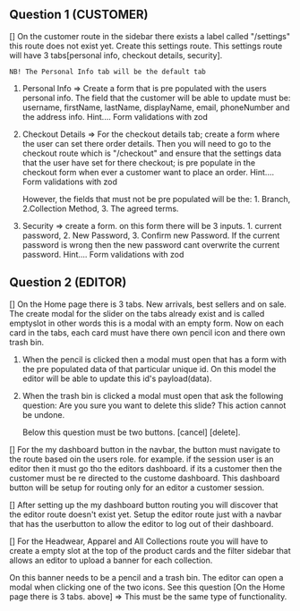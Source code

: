 ## Question 1 (CUSTOMER)

[] On the customer route in the sidebar there exists a label called "/settings" this route does not exist yet. Create this settings route. This settings route will have 3 tabs[personal info, checkout details, security].

    NB! The Personal Info tab will be the default tab

1. Personal Info => Create a form that is pre populated with the users personal info. The field that the customer will be able to update must be: username, firstName, lastName, displayName, email, phoneNumber and the address info. Hint.... Form validations with zod

2. Checkout Details => For the checkout details tab; create a form where the user can set there order details.
   Then you will need to go to the checkout route which is "/checkout" and ensure that the settings data that the user have set for there checkout; is pre populate in the checkout form when ever a customer want to place an order. Hint.... Form validations with zod

   However, the fields that must not be pre populated will be the: 1. Branch, 2.Collection Method, 3. The agreed terms.

3. Security => create a form. on this form there will be 3 inputs. 1. current password, 2. New Password, 3. Confirm new Password. If the current password is wrong then the new password cant overwrite the current password. Hint.... Form validations with zod

## Question 2 (EDITOR)

[] On the Home page there is 3 tabs. New arrivals, best sellers and on sale. The create modal for the slider on the tabs already exist and is called emptyslot in other words this is a modal with an empty form. Now on each card in the tabs, each card must have there own pencil icon and there own trash bin.

1. When the pencil is clicked then a modal must open that has a form with the pre populated data of that particular unique id. On this model the editor will be able to update this id's payload(data).

2. When the trash bin is clicked a modal must open that ask the following question: Are you sure you want to delete this slide? This action cannot be undone.

   Below this question must be two buttons. [cancel] [delete].

[] For the my dashboard button in the navbar, the button must navigate to the route based oin the users role. for example. if the session user is an editor then it must go tho the editors dashboard. if its a customer then the customer must be re directed to the custome dashboard. This dashboard button will be setup for routing only for an editor a customer session.

[] After setting up the my dashboard button routing you will discover that the editor route doesn't exist yet. Setup the editor route just with a navbar that has the userbutton to allow the editor to log out of their dashboard.

[] For the Headwear, Apparel and All Collections route you will have to create a empty slot at the top of the product cards and the filter sidebar that allows an editor to upload a banner for each collection.

On this banner needs to be a pencil and a trash bin. The editor can open a modal when clicking one of the two icons. See this question [On the Home page there is 3 tabs. above] => This must be the same type of functionality.
